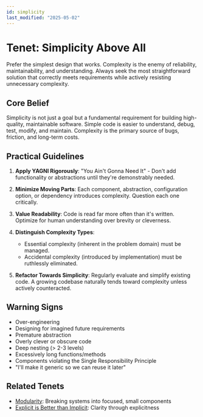 ```yaml
---
id: simplicity
last_modified: "2025-05-02"
---
```


# Tenet: Simplicity Above All

Prefer the simplest design that works. Complexity is the enemy of reliability, maintainability, and understanding. Always seek the most straightforward solution that correctly meets requirements while actively resisting unnecessary complexity.

## Core Belief

Simplicity is not just a goal but a fundamental requirement for building high-quality, maintainable software. Simple code is easier to understand, debug, test, modify, and maintain. Complexity is the primary source of bugs, friction, and long-term costs.

## Practical Guidelines

1. **Apply YAGNI Rigorously**: "You Ain't Gonna Need It" - Don't add functionality or abstractions until they're demonstrably needed.

2. **Minimize Moving Parts**: Each component, abstraction, configuration option, or dependency introduces complexity. Question each one critically.

3. **Value Readability**: Code is read far more often than it's written. Optimize for human understanding over brevity or cleverness.

4. **Distinguish Complexity Types**: 
   - Essential complexity (inherent in the problem domain) must be managed.
   - Accidental complexity (introduced by implementation) must be ruthlessly eliminated.

5. **Refactor Towards Simplicity**: Regularly evaluate and simplify existing code. A growing codebase naturally tends toward complexity unless actively counteracted.

## Warning Signs

- Over-engineering
- Designing for imagined future requirements
- Premature abstraction
- Overly clever or obscure code
- Deep nesting (> 2-3 levels)
- Excessively long functions/methods
- Components violating the Single Responsibility Principle
- "I'll make it generic so we can reuse it later"

## Related Tenets

- [Modularity](/tenets/modularity.md): Breaking systems into focused, small components
- [Explicit is Better than Implicit](/tenets/explicit-over-implicit.md): Clarity through explicitness